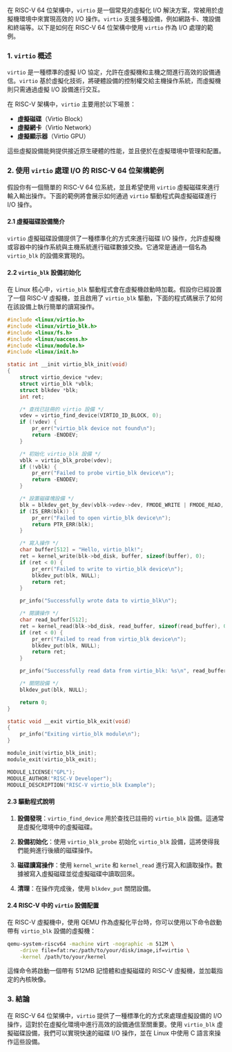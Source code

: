 在 RISC-V 64 位架構中，`virtio` 是一個常見的虛擬化 I/O 解決方案，常被用於虛擬機環境中來實現高效的 I/O 操作。`virtio` 支援多種設備，例如網路卡、塊設備和終端等。以下是如何在 RISC-V 64 位架構中使用 `virtio` 作為 I/O 處理的範例。

### 1. `virtio` 概述

`virtio` 是一種標準的虛擬 I/O 協定，允許在虛擬機和主機之間進行高效的設備通信。`virtio` 基於虛擬化技術，將硬體設備的控制權交給主機操作系統，而虛擬機則只需通過虛擬 I/O 設備進行交互。

在 RISC-V 架構中，`virtio` 主要用於以下場景：

- **虛擬磁碟**（Virtio Block）
- **虛擬網卡**（Virtio Network）
- **虛擬顯示器**（Virtio GPU）

這些虛擬設備能夠提供接近原生硬體的性能，並且便於在虛擬環境中管理和配置。

### 2. 使用 `virtio` 處理 I/O 的 RISC-V 64 位架構範例

假設你有一個簡單的 RISC-V 64 位系統，並且希望使用 `virtio` 虛擬磁碟來進行輸入輸出操作。下面的範例將會展示如何通過 `virtio` 驅動程式與虛擬磁碟進行 I/O 操作。

#### 2.1 虛擬磁碟設備簡介

`virtio` 虛擬磁碟設備提供了一種標準化的方式來進行磁碟 I/O 操作，允許虛擬機或容器中的操作系統與主機系統進行磁碟數據交換。它通常是通過一個名為 `virtio_blk` 的設備來實現的。

#### 2.2 `virtio_blk` 設備初始化

在 Linux 核心中，`virtio_blk` 驅動程式會在虛擬機啟動時加載。假設你已經設置了一個 RISC-V 虛擬機，並且啟用了 `virtio_blk` 驅動，下面的程式碼展示了如何在該設備上執行簡單的讀寫操作。

```c
#include <linux/virtio.h>
#include <linux/virtio_blk.h>
#include <linux/fs.h>
#include <linux/uaccess.h>
#include <linux/module.h>
#include <linux/init.h>

static int __init virtio_blk_init(void)
{
    struct virtio_device *vdev;
    struct virtio_blk *vblk;
    struct blkdev *blk;
    int ret;

    /* 查找已註冊的 virtio 設備 */
    vdev = virtio_find_device(VIRTIO_ID_BLOCK, 0);
    if (!vdev) {
        pr_err("virtio_blk device not found\n");
        return -ENODEV;
    }

    /* 初始化 virtio_blk 設備 */
    vblk = virtio_blk_probe(vdev);
    if (!vblk) {
        pr_err("Failed to probe virtio_blk device\n");
        return -ENODEV;
    }

    /* 設置磁碟塊設備 */
    blk = blkdev_get_by_dev(vblk->vdev->dev, FMODE_WRITE | FMODE_READ, NULL);
    if (IS_ERR(blk)) {
        pr_err("Failed to open virtio_blk device\n");
        return PTR_ERR(blk);
    }

    /* 寫入操作 */
    char buffer[512] = "Hello, virtio_blk!";
    ret = kernel_write(blk->bd_disk, buffer, sizeof(buffer), 0);
    if (ret < 0) {
        pr_err("Failed to write to virtio_blk device\n");
        blkdev_put(blk, NULL);
        return ret;
    }

    pr_info("Successfully wrote data to virtio_blk\n");

    /* 閱讀操作 */
    char read_buffer[512];
    ret = kernel_read(blk->bd_disk, read_buffer, sizeof(read_buffer), 0);
    if (ret < 0) {
        pr_err("Failed to read from virtio_blk device\n");
        blkdev_put(blk, NULL);
        return ret;
    }

    pr_info("Successfully read data from virtio_blk: %s\n", read_buffer);

    /* 關閉設備 */
    blkdev_put(blk, NULL);

    return 0;
}

static void __exit virtio_blk_exit(void)
{
    pr_info("Exiting virtio_blk module\n");
}

module_init(virtio_blk_init);
module_exit(virtio_blk_exit);

MODULE_LICENSE("GPL");
MODULE_AUTHOR("RISC-V Developer");
MODULE_DESCRIPTION("RISC-V virtio_blk Example");
```

#### 2.3 驅動程式說明

1. **設備發現**：`virtio_find_device` 用於查找已註冊的 `virtio_blk` 設備。這通常是虛擬化環境中的虛擬磁碟。
   
2. **設備初始化**：使用 `virtio_blk_probe` 初始化 `virtio_blk` 設備，這將使得我們能夠進行後續的磁碟操作。

3. **磁碟讀寫操作**：使用 `kernel_write` 和 `kernel_read` 進行寫入和讀取操作。數據被寫入虛擬磁碟並從虛擬磁碟中讀取回來。

4. **清理**：在操作完成後，使用 `blkdev_put` 關閉設備。

#### 2.4 RISC-V 中的 `virtio` 設備配置

在 RISC-V 虛擬機中，使用 QEMU 作為虛擬化平台時，你可以使用以下命令啟動帶有 `virtio_blk` 設備的虛擬機：

```bash
qemu-system-riscv64 -machine virt -nographic -m 512M \
    -drive file=fat:rw:/path/to/your/disk/image,if=virtio \
    -kernel /path/to/your/kernel
```

這條命令將啟動一個帶有 512MB 記憶體和虛擬磁碟的 RISC-V 虛擬機，並加載指定的內核映像。

### 3. 結論

在 RISC-V 64 位架構中，`virtio` 提供了一種標準化的方式來處理虛擬設備的 I/O 操作，這對於在虛擬化環境中進行高效的設備通信至關重要。使用 `virtio_blk` 虛擬磁碟設備，我們可以實現快速的磁碟 I/O 操作，並在 Linux 中使用 C 語言來操作這些設備。